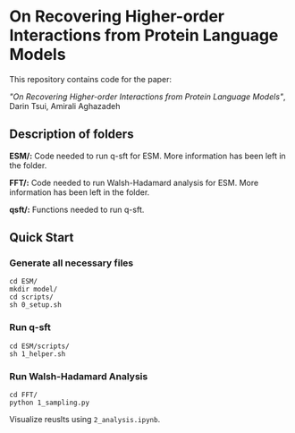 # On Recovering Higher-order Interactions from Protein Language Models

This repository contains code for the paper:

*"On Recovering Higher-order Interactions from Protein Language Models"*, Darin Tsui, Amirali Aghazadeh

## Description of folders

**ESM/:** Code needed to run q-sft for ESM. More information has been left in the folder.

**FFT/:** Code needed to run Walsh-Hadamard analysis for ESM. More information has been left in the folder.

**qsft/:** Functions needed to run q-sft.

## Quick Start

### Generate all necessary files
```console
cd ESM/
mkdir model/
cd scripts/
sh 0_setup.sh
```

### Run q-sft 
```console
cd ESM/scripts/
sh 1_helper.sh
```

### Run Walsh-Hadamard Analysis 
```console
cd FFT/
python 1_sampling.py
```

Visualize reuslts using `2_analysis.ipynb`.

